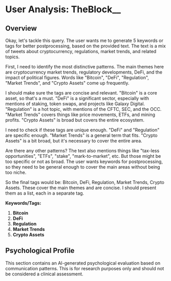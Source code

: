 # User Analysis: TheBlock__

## Overview

<think>
Okay, let's tackle this query. The user wants me to generate 5 keywords or tags for better postprocessing, based on the provided text. The text is a mix of tweets about cryptocurrency, regulations, market trends, and related topics.

First, I need to identify the most distinctive patterns. The main themes here are cryptocurrency market trends, regulatory developments, DeFi, and the impact of political figures. Words like "Bitcoin", "DeFi", "Regulation", "Market Trends", and "Crypto Assets" come up frequently. 

I should make sure the tags are concise and relevant. "Bitcoin" is a core asset, so that's a must. "DeFi" is a significant sector, especially with mentions of staking, token swaps, and projects like Galaxy Digital. "Regulation" is a hot topic, with mentions of the CFTC, SEC, and the OCC. "Market Trends" covers things like price movements, ETFs, and mining profits. "Crypto Assets" is broad but covers the entire ecosystem.

I need to check if these tags are unique enough. "DeFi" and "Regulation" are specific enough. "Market Trends" is a general term that fits. "Crypto Assets" is a bit broad, but it's necessary to cover the entire area. 

Are there any other patterns? The text also mentions things like "tax-less opportunities", "ETFs", "stake", "mark-to-market", etc. But those might be too specific or not as broad. The user wants keywords for postprocessing, so they need to be general enough to cover the main areas without being too niche.

So the final tags would be: Bitcoin, DeFi, Regulation, Market Trends, Crypto Assets. These cover the main themes and are concise. I should present them as a list, each in a separate tag.
</think>

**Keywords/Tags:**  
1. **Bitcoin**  
2. **DeFi**  
3. **Regulation**  
4. **Market Trends**  
5. **Crypto Assets**

## Psychological Profile

This section contains an AI-generated psychological evaluation based on communication patterns. This is for research purposes only and should not be considered a clinical assessment.